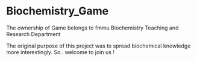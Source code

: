 # Biochemistry_Game
The ownership of Game belongs to fmmu Biochemistry Teaching and Research Department



The original purpose of this project was to spread biochemical knowledge more interestingly.
So.. welcome to join us !
